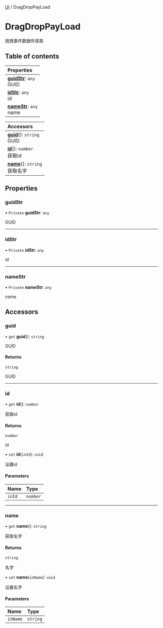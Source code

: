 [UI](../groups/Core.UI.md) / DragDropPayLoad

# DragDropPayLoad <Badge type="tip" text="Class" /> <Score text="DragDropPayLoad" />

拖拽事件数据传递类

## Table of contents

| Properties |
| :-----|
| **[guidStr](mw.DragDropPayLoad.md#guidstr)**: `any` <br> GUID|
| **[idStr](mw.DragDropPayLoad.md#idstr)**: `any` <br> id|
| **[nameStr](mw.DragDropPayLoad.md#namestr)**: `any` <br> name|

| Accessors |
| :-----|
| **[guid](mw.DragDropPayLoad.md#guid)**(): `string` <br> GUID|
| **[id](mw.DragDropPayLoad.md#id)**(): `number` <br> 获取id|
| **[name](mw.DragDropPayLoad.md#name)**(): `string` <br> 获取名字|

## Properties

### guidStr <Score text="guidStr" /> 

• `Private` **guidStr**: `any`

GUID

___

### idStr <Score text="idStr" /> 

• `Private` **idStr**: `any`

id

___

### nameStr <Score text="nameStr" /> 

• `Private` **nameStr**: `any`

name

## Accessors

### guid <Score text="guid" /> 

• `get` **guid**(): `string`

GUID

#### Returns

`string`

GUID

___

### id <Score text="id" /> 

• `get` **id**(): `number`

获取id

#### Returns

`number`

id

• `set` **id**(`inId`): `void`

设置id

#### Parameters

| Name | Type |
| :------ | :------ |
| `inId` | `number` |


___

### name <Score text="name" /> 

• `get` **name**(): `string`

获取名字

#### Returns

`string`

名字

• `set` **name**(`inName`): `void`

设置名字

#### Parameters

| Name | Type |
| :------ | :------ |
| `inName` | `string` |

